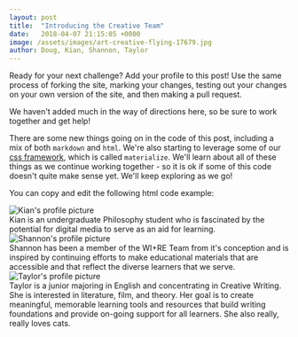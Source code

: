 ```yaml
---
layout: post
title:  "Introducing the Creative Team"
date:   2018-04-07 21:15:05 +0000
image: /assets/images/art-creative-flying-17679.jpg
author: Doug, Kian, Shannon, Taylor
---
```

Ready for your next challenge? Add your profile to this post! Use the same process of forking the site, marking your changes, testing out your changes on your own version of the site, and then making a pull request.

We haven't added much in the way of directions here, so be sure to work together and get help!

There are some new things going on in the code of this post, including a mix of both `markdown` and <code>html</code>. We're also starting to leverage some of our [css framework](materializecss.com/), which is called `materialize`. We'll learn about all of these things as we continue working together - so it is ok if some of this code doesn't quite make sense yet. We'll keep exploring as we go!

You can copy and edit the following html code example:


<!-- this is a comment, we use comments to write notes that only appear in code -->
<!-- we also use comment to mark off sections of code to make things easier to read and scan -->
<!-- for example, in the code below, there is a start statement and an end statement to help us scan and read through the code. -->

<!-- Start Kian's profile -->
<div class="col s12 offset-m2 l6 offset-l3">
        <div class="card-panel grey lighten-5 z-depth-1">
          <div class="row valign-wrapper">
            <div class="col s3">
               <img src="{{site.baseurl}}/assets/images/kian.jpg" alt="Kian's profile picture" class="circle responsive-img"> <!-- notice the "circle" class -->
            </div>
            <div class="col s9">
              <span class="black-text">
                Kian is an undergraduate Philosophy student who is fascinated by the potential for digital media to serve as an aid for learning.
                </span>
            </div>
          </div>
        </div>
      </div>
<!-- End Kian's profile -->

<!-- Start Shannon's profile -->
<div class="col s12 offset-m2 l6 offset-l3">
        <div class="card-panel grey lighten-5 z-depth-1">
          <div class="row valign-wrapper">
            <div class="col s3">
             <img src="{{site.baseurl}}/assets/images/shannon.jpg" alt="Shannon's profile picture" class="circle responsive-img"> <!-- notice the "circle" class -->
            </div>
            <div class="col s9">
              <span class="black-text">
                Shannon has been a member of the WI+RE Team from it's conception and is inspired by continuing efforts to make educational materials that are accessible and that reflect the diverse learners that we serve. 
              </span>
            </div>
          </div>
        </div>
      </div>
  <!-- End Shannon's profile -->
  
  <!-- Start Taylor's profile -->
<div class="col s12 offset-m2 l6 offset-l3">
        <div class="card-panel grey lighten-5 z-depth-1">
          <div class="row valign-wrapper">
            <div class="col s3">
               <img src="{{site.baseurl}}/assets/images/Taylor.jpg" alt="Taylor's profile picture" class="circle responsive-img"> <!-- notice the "circle" class -->
            </div>
            <div class="col s9">
              <span class="black-text">
                Taylor is a junior majoring in English and concentrating in Creative Writing. She is interested in literature, film, and theory. Her goal is to create meaningful, memorable learning tools and resources that build writing foundations and provide on-going support for all learners. She also really, really loves cats.
                </span>
            </div>
          </div>
        </div>
      </div>
<!-- End Taylor's profile -->
